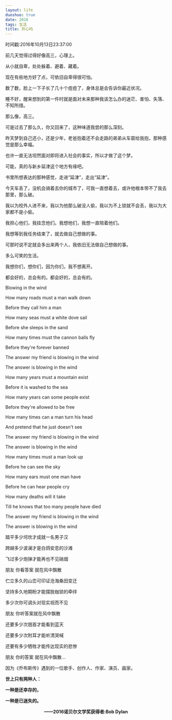 ```yaml
---
layout: life
duoshuo: true
date: 2016
tags: 生活
title: 开心吗
---
```



时间戳:2016年10月13日23:37:00

前几天觉得过得好像高三，心理上。

从小就自卑，处处躲着、避着、藏着。

现在有些地方好了点，可依旧自卑得很可怕。

数了数，脸上一下子长了几十个痘痘了，身体总是会告诉你最近状况。

睡不好，醒来想到的第一件时就是面对未来那种我该怎么办的迷茫、害怕、失落、不知所措。

那么像，高三。

可是过去了那么久，你又回来了，这种味道我尝的那么深刻。

昨天梦到自己还小，还是少年，老爸抱着还不会走路的弟弟从车窗给我抱，那种感觉是那么幸福。

也许一直无法坦然面对即将进入社会的事实，所以才做了这个梦。

可能，真的与新乡延津这个地方有缘吧。

书里所想表达的那种感觉，走进“延津”，走出“延津”。

今天车丢了，没机会骑着去你的城市了，可我一直想着去，或许他根本带不了我去那里，那么破。

我以为校外人进不来，我以为他那么破没人偷，我以为不上锁就不会丢，我以为大家都不是小偷。

我担心他们，我挂念他们。我想他们，我想一直陪着他们。

我想等到我任务结束了，就去做自己想做的事。

可那时说不定就会多出来两个人，我依旧无法做自己想做的事。

多么可笑的生活。

我想你们，想你们，因为你们，我不想离开。

都会好的，总会有的。都会好的，总会有的。

Blowing in the wind

How many roads must a man walk down

Before they call him a man

How many seas must a white dove sail

Before she sleeps in the sand

How many times must the cannon balls fly

Before they're forever banned

The answer my friend is blowing in the wind

The answer is blowing in the wind

How many years must a mountain exist

Before it is washed to the sea

How many years can some people exist

Before they're allowed to be free

How many times can a man turn his head

And pretend that he just doesn't see

The answer my friend is blowing in the wind

The answer is blowing in the wind

How many times must a man look up

Before he can see the sky

How many ears must one man have

Before he can hear people cry

How many deaths will it take

Till he knows that too many people have died

The answer my friend is blowing in the wind

The answer is blowing in the wind
 
踏平多少坷坎才成就一名男子汉

跨越多少波澜才是白鸽安息的沙滩

飞过多少炮弹才能再也不见硝烟

朋友 你看答案 就在风中飘散

伫立多久的山峦可印证沧海桑田变迁

坚持多久地期盼才能摆脱枷锁的牵绊

多少次你可调头对现实视而不见

朋友 你听答案就在风中飘散

还要多少次翘首才能看到蓝天

还要多少次附耳才能听清哭喊

还要有多少牺牲才能传达现实的悲惨

朋友 你的答案 就在风中飘散…

因为《乔布斯传》遇到的一位歌手、创作人、作家、演员、画家。



**世上只有两种人：**

**一种是还幸存的，**

**一种是已迷失的。**

**<center>——2016诺贝尔文学奖获得者:Bob Dylan</center>**

